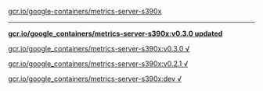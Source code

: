 [gcr.io/google-containers/metrics-server-s390x](https://hub.docker.com/r/sqeven/metrics-server-s390x/tags/) 

----
**[gcr.io/google_containers/metrics-server-s390x:v0.3.0 updated](https://hub.docker.com/r/sqeven/metrics-server-s390x/tags/)**

[gcr.io/google_containers/metrics-server-s390x:v0.3.0 √](https://hub.docker.com/r/sqeven/metrics-server-s390x/tags/)

[gcr.io/google_containers/metrics-server-s390x:v0.2.1 √](https://hub.docker.com/r/sqeven/metrics-server-s390x/tags/)

[gcr.io/google_containers/metrics-server-s390x:dev √](https://hub.docker.com/r/sqeven/metrics-server-s390x/tags/)

